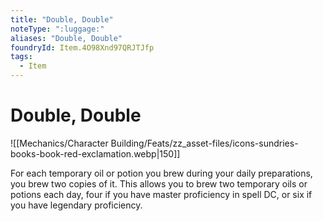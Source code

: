 ```yaml
---
title: "Double, Double"
noteType: ":luggage:"
aliases: "Double, Double"
foundryId: Item.4O98Xnd97QRJTJfp
tags:
  - Item
---
```


# Double, Double
![[Mechanics/Character Building/Feats/zz_asset-files/icons-sundries-books-book-red-exclamation.webp|150]]

For each temporary oil or potion you brew during your daily preparations, you brew two copies of it. This allows you to brew two temporary oils or potions each day, four if you have master proficiency in spell DC, or six if you have legendary proficiency.
